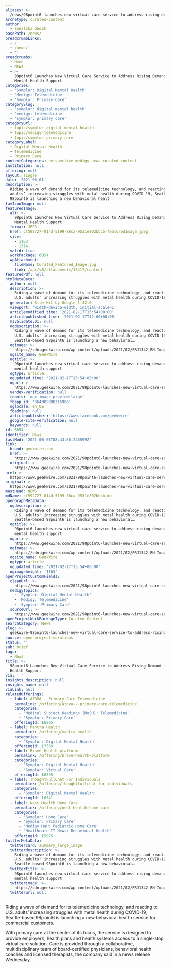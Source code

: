 ```yaml
---
aliases: >-
  /news/98point6-launches-new-virtual-care-service-to-address-rising-demand-for-mental-health-support
archetype: curated-content
author:
  - Sonalika Ghosh
basePath: /news/
breadcrumbLinks:
  - /
  - /news/
  - ''
breadcrumbs:
  - Home
  - News
  - >-
    98point6 Launches New Virtual Care Service to Address Rising Demand for
    Mental Health Support
categories:
  - 'Symplur: Digital Mental Health'
  - 'Medigy: Telemedicine'
  - 'Symplur: Primary Care'
categorySlug:
  - 'symplur: digital mental health'
  - 'medigy: telemedicine'
  - 'symplur: primary care'
categoryUrl:
  - topic/symplur-digital-mental-health
  - topic/medigy-telemedicine
  - topic/symplur-primary-care
categoryLabel:
  - Digital Mental Health
  - Telemedicine
  - Primary Care
contentCategories: netspective-medigy-news-curated-content
institution: null
offering: null
layOut: single
date: '2021-06-01'
description: >-
  Riding a wave of demand for its telemedicine technology, and reacting to U.S.
  adults’ increasing struggles with metal health during COVID-19, Seattle-based
  98point6 is launching a new behavioral healt
favIconImage: null
featuredImage:
  alt: >-
    98point6 Launches New Virtual Care Service to Address Rising Demand for
    Mental Health Support
  format: JPEG
  href: cf592727-014d-5199-88ca-9531e802bbcb-featuredImage.jpeg
  size:
    - 1163
    - 1314
  valid: true
  workPackage: 6054
  wpAttachment:
    fileName: Curated_Featured_Image.jpg
    link: /api/v3/attachments/13417/content
featuredPdf: null
htmlMetaData:
  author: null
  description: >-
    Riding a wave of demand for its telemedicine technology, and reacting to
    U.S. adults' increasing struggles with metal health during COVID-19…
  generator: Site Kit by Google 1.32.0
  viewport: 'width=device-width, initial-scale=1'
  articlemodified_time: '2021-02-17T15:54+00:00'
  articlepublished_time: '2021-02-17T12:00+00:00'
  msvalidate.01: null
  ogdescription: >-
    Riding a wave of demand for its telemedicine technology, and reacting to
    U.S. adults' increasing struggles with metal health during COVID-19,
    Seattle-based 98point6 is launching a new behavioral…
  ogimage: >-
    https://cdn.geekwire.com/wp-content/uploads/2021/02/PRJ1342_BH-Images-PR_02_B3.jpg
  ogsite_name: GeekWire
  ogtitle: >-
    98point6 launches new virtual care service to address rising demand for
    mental health support
  ogtype: article
  ogupdated_time: '2021-02-17T15:54+00:00'
  ogurl: >-
    https://www.geekwire.com/2021/98point6-launches-new-virtual-care-service-address-rising-demand-mental-health-support/
  yandex-verification: null
  robots: 'max-image-preview:large'
  fbapp_id: '364309080316986'
  oglocale: en_US
  fbadmins: null
  articlepublisher: 'https://www.facebook.com/geekwire'
  google-site-verification: null
  keywords: null
id: 6054
identifier: News
lastMod: '2021-06-01T08:43:50.246599Z'
link:
  brand: geekwire.com
  href: >-
    https://www.geekwire.com/2021/98point6-launches-new-virtual-care-service-address-rising-demand-mental-health-support/
  original: >-
    https://www.geekwire.com/2021/98point6-launches-new-virtual-care-service-address-rising-demand-mental-health-support/
href: >-
  https://www.geekwire.com/2021/98point6-launches-new-virtual-care-service-address-rising-demand-mental-health-support/
original: >-
  https://www.geekwire.com/2021/98point6-launches-new-virtual-care-service-address-rising-demand-mental-health-support/
mastHead: NEWS
mdName: cf592727-014d-5199-88ca-9531e802bbcb.md
openGraphMetaData:
  ogdescription: >-
    Riding a wave of demand for its telemedicine technology, and reacting to
    U.S. adults' increasing struggles with metal health during COVID-19,
    Seattle-based 98point6 is launching a new behavioral…
  ogtitle: >-
    98point6 launches new virtual care service to address rising demand for
    mental health support
  ogurl: >-
    https://www.geekwire.com/2021/98point6-launches-new-virtual-care-service-address-rising-demand-mental-health-support/
  ogimage: >-
    https://cdn.geekwire.com/wp-content/uploads/2021/02/PRJ1342_BH-Images-PR_02_B3.jpg
  ogsite_name: GeekWire
  ogtype: article
  ogupdated_time: '2021-02-17T15:54+00:00'
  ogimageheight: '1163'
openProjectCustomFields:
  cleanUrl: >-
    https://www.geekwire.com/2021/98point6-launches-new-virtual-care-service-address-rising-demand-mental-health-support/
  medigyTopics:
    - 'Symplur: Digital Mental Health'
    - 'Medigy: Telemedicine'
    - 'Symplur: Primary Care'
  sourceUrl: >-
    https://www.geekwire.com/2021/98point6-launches-new-virtual-care-service-address-rising-demand-mental-health-support/
openProjectWorkPackageType: Curated Content
searchCategory: News
slug: >-
  geekwire-98point6-launches-new-virtual-care-service-to-address-rising-demand-for-mental-health-support
source: open-project-curations
status: ''
sub: brief
tags:
  - News
title: >-
  98point6 Launches New Virtual Care Service to Address Rising Demand for Mental
  Health Support
via: ' '
insights_description: null
insights_name: null
viaLink: null
relatedOfferings:
  - label: AZOVA - Primary Care Telemedicine
    permalink: /offering/azova---primary-care-telemedicine
    categories:
      - 'Medical Subject Headings (MeSH): Telemedicine'
      - 'Symplur: Primary Care'
    offeringId: 18205
  - label: Mantra Health
    permalink: /offering/mantra-health
    categories:
      - 'Symplur: Digital Mental Health'
    offeringId: 17339
  - label: Brave Health platform
    permalink: /offering/brave-health-platform
    categories:
      - 'Symplur: Digital Mental Health'
      - 'Symplur: Virtual Care'
    offeringId: 16395
  - label: ThoughtFullChat For Individuals
    permalink: /offering/thoughtfullchat-for-individuals
    categories:
      - 'Symplur: Digital Mental Health'
    offeringId: 16341
  - label: Nest Health Home Care
    permalink: /offering/nest-health-home-care
    categories:
      - 'Symplur: Home Care'
      - 'Symplur: Primary Care'
      - 'Medigy HaH: Pediatric Home Care'
      - 'Healthcare IT News: Behavioral Health'
    offeringId: 15975
twitterMetaData:
  twittercard: summary_large_image
  twitterdescription: >-
    Riding a wave of demand for its telemedicine technology, and reacting to
    U.S. adults' increasing struggles with metal health during COVID-19,
    Seattle-based 98point6 is launching a new behavioral…
  twittertitle: >-
    98point6 launches new virtual care service to address rising demand for
    mental health support
  twitterimage: >-
    https://cdn.geekwire.com/wp-content/uploads/2021/02/PRJ1342_BH-Images-PR_02_B3.jpg
  twitterurl: null
---
```

<p>Riding a wave of demand for its telemedicine technology, and reacting to U.S. adults’ increasing struggles with metal health during COVID-19, Seattle-based 98point6 is launching a new behavioral health service for commercial customers.</p><p>With primary care at the center of its focus, the service is designed to provide employers, health plans and health systems access to a single-stop virtual care solution. Care is provided through a collaborative, multidisciplinary team of board-certified physicians, behavioral health coaches and licensed therapists, the company said in a news release Wednesday.</p>